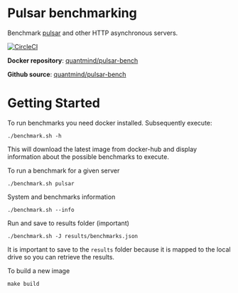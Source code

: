 # Pulsar benchmarking

Benchmark [pulsar][] and other HTTP asynchronous servers.

[![CircleCI](https://circleci.com/gh/quantmind/pulsar-bench.svg?style=svg)](https://circleci.com/gh/quantmind/pulsar-bench)

**Docker repository**: [quantmind/pulsar-bench](https://hub.docker.com/r/quantmind/pulsar-bench/)

**Github source**: [quantmind/pulsar-bench](https://github.com/quantmind/pulsar-bench)

# Getting Started

To run benchmarks you need docker installed. Subsequently execute:
```
./benchmark.sh -h
```
This will download the latest image from docker-hub and display information
about the possible benchmarks to execute.

To run a benchmark for a given server
```
./benchmark.sh pulsar
```

System and benchmarks information
```
./benchmark.sh --info
```

Run and save to results folder (important)
```
./benchmark.sh -J results/benchmarks.json
```
It is important to save to the ``results`` folder because it is mapped
to the local drive so you can retrieve the results.

To build a new image
```
make build
```


[pulsar]: https://github.com/quantmind/pulsar
